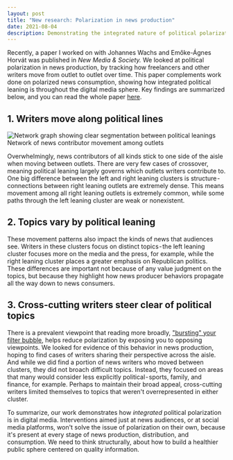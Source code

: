 ```yaml
---
layout: post
title: "New research: Polarization in news production"
date: 2021-08-04
description: Demonstrating the integrated nature of political polarization in digital news media
---
```

Recently, a paper I worked on with Johannes Wachs and Emőke-Ágnes Horvát was published in *New Media & Society.* We looked at political polarization in news production, by tracking how freelancers and other writers move from outlet to outlet over time. This paper complements work done on polarized news consumption, showing how integrated political leaning is throughout the digital media sphere. Key findings are summarized below, and you can read the whole paper [here](https://johanneswachs.com/papers/hhw_nms21.pdf).

## 1. Writers move along political lines

<div class="row">
    <div class="col-sm mt-3 mt-md-0">
        <img class="img-fluid rounded z-depth-1" src="{{ '/assets/img/nms.png' | relative_url }}" alt="Network graph showing clear segmentation between political leanings"/>
    </div>
</div>
<div class="caption">
    Network of news contributor movement among outlets
</div>

Overwhelmingly, news contributors of all kinds stick to one side of the aisle when moving between outlets. There are very few cases of crossover, meaning political leaning largely governs which outlets writers contribute to. One big difference between the left and right leaning clusters is structure - connections between right leaning outlets are extremely dense. This means movement among all right leaning outlets is extremely common, while some paths through the left leaning cluster are weak or nonexistent.

## 2. Topics vary by political leaning

These movement patterns also impact the kinds of news that audiences see. Writers in these clusters focus on distinct topics - the left leaning cluster focuses more on the media and the press, for example, while the right leaning cluster places a greater emphasis on Republican politics. These differences are important not because of any value judgment on the topics, but because they highlight how news producer behaviors propagate all the way down to news consumers.

## 3. Cross-cutting writers steer clear of political topics

There is a prevalent viewpoint that reading more broadly, ["bursting" your filter bubble](https://www.nbcnews.com/better/lifestyle/problem-social-media-reinforcement-bubbles-what-you-can-do-about-ncna1063896), helps reduce polarization by exposing you to opposing viewpoints. We looked for evidence of this behavior in news production, hoping to find cases of writers sharing their perspective across the aisle. And while we did find a portion of news writers who moved between clusters, they did not broach difficult topics. Instead, they focused on areas that many would consider less explicitly political - sports, family, and finance, for example. Perhaps to maintain their broad appeal, cross-cutting writers limited themselves to topics that weren't overrepresented in either cluster.

To summarize, our work demonstrates how *integrated* political polarization is in digital media. Interventions aimed just at news audiences, or at social media platforms, won't solve the issue of polarization on their own, because it's present at every stage of news production, distribution, and consumption. We need to think structurally, about how to build a healthier public sphere centered on quality information.
